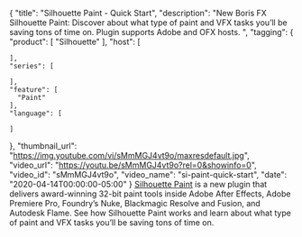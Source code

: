 {
  "title": "Silhouette Paint - Quick Start",
  "description": "New Boris FX Silhouette Paint: Discover about what type of paint and VFX tasks you’ll be saving tons of time on. Plugin supports Adobe and OFX hosts. ",
  "tagging": {
    "product": [
      "Silhouette"
    ],
    "host": [

    ],
    "series": [

    ],
    "feature": [
      "Paint"
    ],
    "language": [

    ]
  },
  "thumbnail_url": "https://img.youtube.com/vi/sMmMGJ4vt9o/maxresdefault.jpg",
  "video_url": "https://youtu.be/sMmMGJ4vt9o?rel=0&showinfo=0",
  "video_id": "sMmMGJ4vt9o",
  "video_name": "si-paint-quick-start",
  "date": "2020-04-14T00:00:00-05:00"
}
[Silhouette Paint](https://borisfx.com/products/silhouette-paint/) is a new plugin that delivers award-winning 32-bit paint tools inside Adobe After Effects, Adobe Premiere Pro, Foundry’s Nuke, Blackmagic Resolve and Fusion, and Autodesk Flame. See how Silhouette Paint works and learn about what type of paint and VFX tasks you’ll be saving tons of time on.
